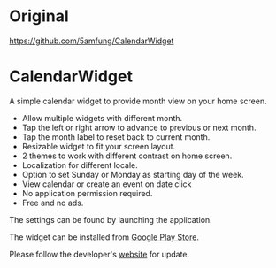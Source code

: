 Original
========
https://github.com/5amfung/CalendarWidget

CalendarWidget
==============

A simple calendar widget to provide month view on your home screen.

* Allow multiple widgets with different month.
* Tap the left or right arrow to advance to previous or next month.
* Tap the month label to reset back to current month.
* Resizable widget to fit your screen layout.
* 2 themes to work with different contrast on home screen.
* Localization for different locale.
* Option to set Sunday or Monday as starting day of the week.
* View calendar or create an event on date click
* No application permission required.
* Free and no ads.

The settings can be found by launching the application.

The widget can be installed from [Google Play Store](https://play.google.com/store/apps/details?id=co.sfng.calendarwidget).

Please follow the developer's [website](https://www.google.com/url?q=https://plus.google.com/114031710002010042785/posts&sa=D&usg=AFQjCNFgz3TmLxWBQl-8LnXzzSjFkJZXvg) for update.
